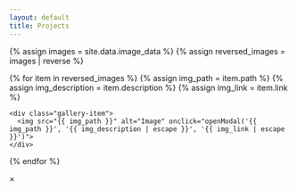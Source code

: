 ```yaml
---
layout: default
title: Projects
---
```


<div class="gallery-container">
  {% assign images = site.data.image_data %}
  {% assign reversed_images = images | reverse %}

  {% for item in reversed_images %}
    {% assign img_path = item.path %}
    {% assign img_description = item.description %}
    {% assign img_link = item.link %}

    <div class="gallery-item">
      <img src="{{ img_path }}" alt="Image" onclick="openModal('{{ img_path }}', '{{ img_description | escape }}', '{{ img_link | escape }}')">
    </div>
  {% endfor %}
</div>

<!-- Fullscreen Modal -->
<div id="imageModal">
  <span onclick="closeModal()" id="closeModal">&times;</span>
  <div id="modalContent">
    <img id="modalImage">
    <div id="modalDescription"></div>
    <div id="modalLink"></div>
  </div>
</div>

<script>
let scrollPosition = 0;

function openModal(src, desc, link) {
    var modal = document.getElementById("imageModal");
    var modalImg = document.getElementById("modalImage");
    var modalDesc = document.getElementById("modalDescription");
    var modalLink = document.getElementById("modalLink");

    modal.style.display = "block";
    modalImg.src = src;
    modalDesc.textContent = desc || "No description available.";
    modalLink.innerHTML = link || ""; // Use innerHTML to allow HTML content

    // Disable scrolling by fixing the body position
    scrollPosition = window.pageYOffset;
    document.body.style.position = 'fixed';
    document.body.style.top = `-${scrollPosition}px`;
    document.body.style.width = '100%';
}

function closeModal() {
    var modal = document.getElementById("imageModal");
    modal.style.display = "none";
    
    // Re-enable scrolling by restoring the body position
    document.body.style.position = '';
    document.body.style.top = '';
    window.scrollTo(0, scrollPosition);
}

// Close the modal when clicking outside the image
document.getElementById("imageModal").addEventListener('click', function(event) {
    if (event.target === this) {
        closeModal();
    }
});
</script>
